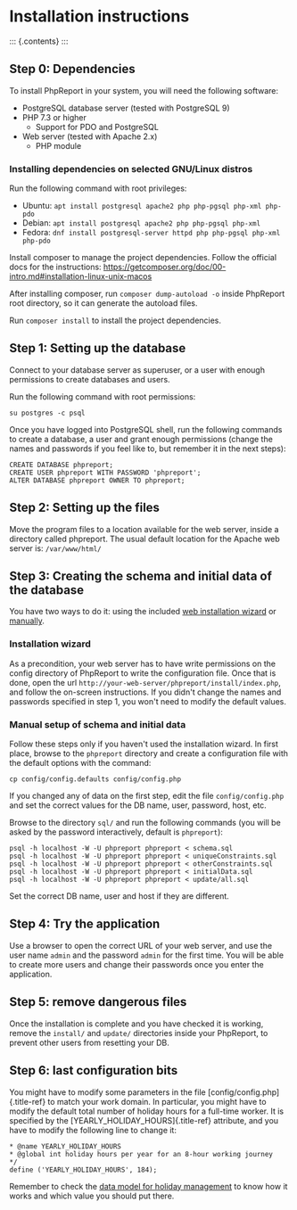 Installation instructions
=========================

::: {.contents}
:::

Step 0: Dependencies
--------------------

To install PhpReport in your system, you will need the following
software:

-   PostgreSQL database server (tested with PostgreSQL 9)
-   PHP 7.3 or higher
    -   Support for PDO and PostgreSQL
-   Web server (tested with Apache 2.x)
    -   PHP module

### Installing dependencies on selected GNU/Linux distros

Run the following command with root privileges:

-   Ubuntu:
    `apt install postgresql apache2 php php-pgsql php-xml php-pdo`
-   Debian: `apt install postgresql apache2 php php-pgsql php-xml`
-   Fedora:
    `dnf install postgresql-server httpd php php-pgsql php-xml php-pdo`

Install composer to manage the project dependencies. Follow the official
docs for the instructions:
<https://getcomposer.org/doc/00-intro.md#installation-linux-unix-macos>

After installing composer, run `composer dump-autoload -o` inside
PhpReport root directory, so it can generate the autoload files.

Run `composer install` to install the project dependencies.

Step 1: Setting up the database
-------------------------------

Connect to your database server as superuser, or a user with enough
permissions to create databases and users.

Run the following command with root permissions:

    su postgres -c psql

Once you have logged into PostgreSQL shell, run the following commands
to create a database, a user and grant enough permissions (change the
names and passwords if you feel like to, but remember it in the next
steps):

    CREATE DATABASE phpreport;
    CREATE USER phpreport WITH PASSWORD 'phpreport';
    ALTER DATABASE phpreport OWNER TO phpreport;

Step 2: Setting up the files
----------------------------

Move the program files to a location available for the web server,
inside a directory called phpreport. The usual default location for the
Apache web server is: `/var/www/html/`

Step 3: Creating the schema and initial data of the database
------------------------------------------------------------

You have two ways to do it: using the included [web installation
wizard](#installation-wizard) or
[manually](#manual-setup-of-schema-and-initial-data).

### Installation wizard

As a precondition, your web server has to have write permissions on the
config directory of PhpReport to write the configuration file. Once that
is done, open the url
`http://your-web-server/phpreport/install/index.php`, and follow the
on-screen instructions. If you didn\'t change the names and passwords
specified in step 1, you won\'t need to modify the default values.

### Manual setup of schema and initial data

Follow these steps only if you haven\'t used the installation wizard. In
first place, browse to the `phpreport` directory and create a
configuration file with the default options with the command:

    cp config/config.defaults config/config.php

If you changed any of data on the first step, edit the file
`config/config.php` and set the correct values for the DB name, user,
password, host, etc.

Browse to the directory `sql/` and run the following commands (you will
be asked by the password interactively, default is `phpreport`):

    psql -h localhost -W -U phpreport phpreport < schema.sql
    psql -h localhost -W -U phpreport phpreport < uniqueConstraints.sql
    psql -h localhost -W -U phpreport phpreport < otherConstraints.sql
    psql -h localhost -W -U phpreport phpreport < initialData.sql
    psql -h localhost -W -U phpreport phpreport < update/all.sql

Set the correct DB name, user and host if they are different.

Step 4: Try the application
---------------------------

Use a browser to open the correct URL of your web server, and use the
user name `admin` and the password `admin` for the first time. You will
be able to create more users and change their passwords once you enter
the application.

Step 5: remove dangerous files
------------------------------

Once the installation is complete and you have checked it is working,
remove the `install/` and `update/` directories inside your PhpReport,
to prevent other users from resetting your DB.

Step 6: last configuration bits
-------------------------------

You might have to modify some parameters in the file
[config/config.php]{.title-ref} to match your work domain. In
particular, you might have to modify the default total number of holiday
hours for a full-time worker. It is specified by the
[YEARLY\_HOLIDAY\_HOURS]{.title-ref} attribute, and you have to modify
the following line to change it:

    * @name YEARLY_HOLIDAY_HOURS
    * @global int holiday hours per year for an 8-hour working journey
    */
    define ('YEARLY_HOLIDAY_HOURS', 184);

Remember to check the [data model for holiday
management](../user/overview.md#data-model-for-holiday-management) to
know how it works and which value you should put there.
